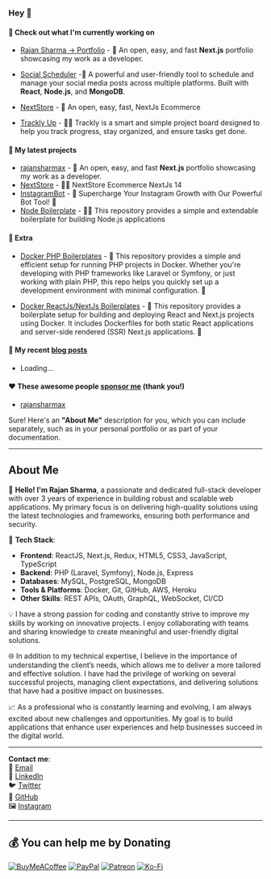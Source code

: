 ### Hey 👋

#### 👷 Check out what I'm currently working on

- [Rajan Sharma -> Portfolio](https://github.com/rajansharmax/Portfolio) - 🪽 An open, easy, and fast **Next.js** portfolio showcasing my work as a developer.
- [Social Scheduler](https://github.com/rajansharmax/Social-Scheduler) -🚀 A powerful and user-friendly tool to schedule and manage your social media posts across multiple platforms. Built with **React**, **Node.js**, and **MongoDB**.

- [NextStore](https://github.com/rajansharmax/NextStoreOS) - 🪽 An open, easy, fast, NextJs Ecommerce


- [Trackly Up](https://github.com/rajansharmax/Trackly) - 🪽🚀 Trackly is a smart and simple project board designed to help you track progress, stay organized, and ensure tasks get done.


#### 🌱 My latest projects

- [rajansharmax](https://github.com/rajansharmax/Portfolio) - 🪽 An open, easy, and fast **Next.js** portfolio showcasing my work as a developer.
- [NextStore](https://github.com/rajansharmax/NextStoreOS) - 🍺🧟 NextStore Ecommerce NextJs 14
- [InstagramBot](https://github.com/rajansharmax/instagram-bot) - 🚀 Supercharge Your Instagram Growth with Our Powerful Bot Tool! 🤖
- [Node Boilerplate](https://github.com/rajansharmax/NodeBoilerplate) - 🪽🚀 This repository provides a simple and extendable boilerplate for building Node.js applications

#### 🔭 Extra 

- [Docker PHP Boilerplates](https://github.com/rajansharmax/php-docker-boilerplate) - 🚀 This repository provides a simple and efficient setup for running PHP projects in Docker. Whether you're developing with PHP frameworks like Laravel or Symfony, or just working with plain PHP, this repo helps you quickly set up a development environment with minimal configuration. 🤖

- [Docker ReactJs/NextJs Boilerplates](https://github.com/rajansharmax/react-next-docker-boilerplate) - 🚀 This repository provides a boilerplate setup for building and deploying React and Next.js projects using Docker. It includes Dockerfiles for both static React applications and server-side rendered (SSR) Next.js applications. 🤖


#### 📜 My recent [blog posts](https://dunglas.fr)

- Loading...

#### ❤️ These awesome people [sponsor me](https://github.com/sponsors/rajansharmax) (thank you!)

- [rajansharmax](https://github.com/rajansharmax)


Sure! Here's an **"About Me"** description for you, which you can include separately, such as in your personal portfolio or as part of your documentation.

---

## About Me

👋 **Hello! I'm Rajan Sharma**, a passionate and dedicated full-stack developer with over 3 years of experience in building robust and scalable web applications. My primary focus is on delivering high-quality solutions using the latest technologies and frameworks, ensuring both performance and security.

🔧 **Tech Stack**:  
- **Frontend**: ReactJS, Next.js, Redux, HTML5, CSS3, JavaScript, TypeScript
- **Backend**: PHP (Laravel, Symfony), Node.js, Express
- **Databases**: MySQL, PostgreSQL, MongoDB
- **Tools & Platforms**: Docker, Git, GitHub, AWS, Heroku
- **Other Skills**: REST APIs, OAuth, GraphQL, WebSocket, CI/CD

💡 I have a strong passion for coding and constantly strive to improve my skills by working on innovative projects. I enjoy collaborating with teams and sharing knowledge to create meaningful and user-friendly digital solutions.

🌐 In addition to my technical expertise, I believe in the importance of understanding the client’s needs, which allows me to deliver a more tailored and effective solution. I have had the privilege of working on several successful projects, managing client expectations, and delivering solutions that have had a positive impact on businesses.

📈 As a professional who is constantly learning and evolving, I am always excited about new challenges and opportunities. My goal is to build applications that enhance user experiences and help businesses succeed in the digital world.

---

**Contact me**:  
📧 [Email](mailto:rajansharmaa46@gmail.com)  
💼 [LinkedIn](https://www.linkedin.com/in/rajansharmax/)  
🐦 [Twitter](https://twitter.com/rajansharmax)  
🔗 [GitHub](https://github.com/rajansharmax)  
🖼️ [Instagram](https://www.instagram.com/rajansharmax)  

---

  ## 💰 You can help me by Donating
  [![BuyMeACoffee](https://img.shields.io/badge/Buy%20Me%20a%20Coffee-ffdd00?style=for-the-badge&logo=buy-me-a-coffee&logoColor=black)](https://buymeacoffee.com/rajansharmax) [![PayPal](https://img.shields.io/badge/PayPal-00457C?style=for-the-badge&logo=paypal&logoColor=white)](https://paypal.me/rajansharmax) [![Patreon](https://img.shields.io/badge/Patreon-F96854?style=for-the-badge&logo=patreon&logoColor=white)](https://patreon.com/rajansharmax) [![Ko-Fi](https://img.shields.io/badge/Ko--fi-F16061?style=for-the-badge&logo=ko-fi&logoColor=white)](https://ko-fi.com/rajansharmax) 

  
<!-- Proudly created with GPRM ( https://gprm.itsvg.in ) -->
